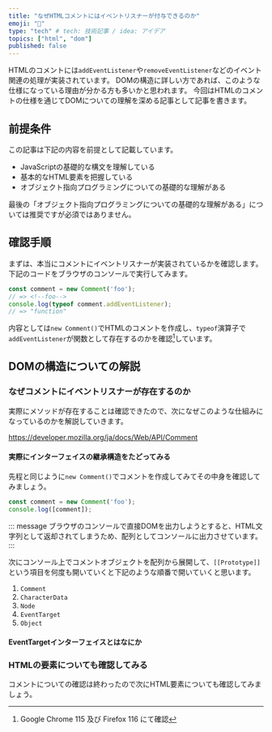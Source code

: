 ```yaml
---
title: "なぜHTMLコメントにはイベントリスナーが付与できるのか"
emoji: "💭"
type: "tech" # tech: 技術記事 / idea: アイデア
topics: ["html", "dom"]
published: false
---
```


HTMLのコメントには`addEventListener`や`removeEventListener`などのイベント関連の処理が実装されています。
DOMの構造に詳しい方であれば、このような仕様になっている理由が分かる方も多いかと思われます。
今回はHTMLのコメントの仕様を通じてDOMについての理解を深める記事として記事を書きます。

## 前提条件

この記事は下記の内容を前提として記載しています。

- JavaScriptの基礎的な構文を理解している
- 基本的なHTML要素を把握している
- オブジェクト指向プログラミングについての基礎的な理解がある

最後の「オブジェクト指向プログラミングについての基礎的な理解がある」については推奨ですが必須ではありません。

## 確認手順

まずは、本当にコメントにイベントリスナーが実装されているかを確認します。
下記のコードをブラウザのコンソールで実行してみます。

```ts
const comment = new Comment('foo');
// => <!--foo-->
console.log(typeof comment.addEventListener);
// => "function"
```

内容としては`new Comment()`でHTMLのコメントを作成し、`typeof`演算子で`addEventListener`が関数として存在するのかを確認[^1]しています。

[^1]: Google Chrome 115 及び Firefox 116 にて確認

## DOMの構造についての解説

### なぜコメントにイベントリスナーが存在するのか

実際にメソッドが存在することは確認できたので、次になぜこのような仕組みになっているのかを解説していきます。

https://developer.mozilla.org/ja/docs/Web/API/Comment

<!--コメントインターフェイスについての解説やEventTargetの説明もする。実際にDOMをコンソールで触ってみて、EventTargetまでプロトタイプを遡ってみる。-->

#### 実際にインターフェイスの継承構造をたどってみる

先程と同じように`new Comment()`でコメントを作成してみてその中身を確認してみましょう。

```ts
const comment = new Comment('foo');
console.log([comment]);
```

::: message
ブラウザのコンソールで直接DOMを出力しようとすると、HTML文字列として返却されてしまうため、配列としてコンソールに出力させています。
:::

次にコンソール上でコメントオブジェクトを配列から展開して、`[[Prototype]]`という項目を何度も開いていくと下記のような順番で開いていくと思います。

1. `Comment`
2. `CharacterData`
3. `Node`
4. `EventTarget`
5. `Object`

#### EventTargetインターフェイスとはなにか

### HTMLの要素についても確認してみる

コメントについての確認は終わったので次にHTML要素についても確認してみましょう。
